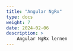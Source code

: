 ```yaml
---
title: "Angular NgRx"
type: docs
weight: 7
date: 2024-02-06
description: >
    Angular NgRx lernen
---
```

